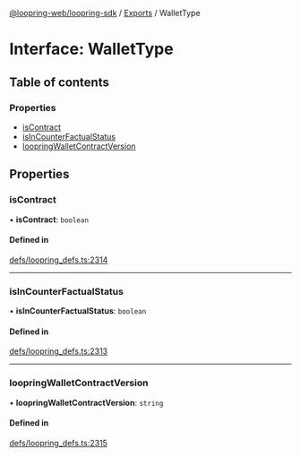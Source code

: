 [@loopring-web/loopring-sdk](../README.md) / [Exports](../modules.md) / WalletType

# Interface: WalletType

## Table of contents

### Properties

- [isContract](WalletType.md#iscontract)
- [isInCounterFactualStatus](WalletType.md#isincounterfactualstatus)
- [loopringWalletContractVersion](WalletType.md#loopringwalletcontractversion)

## Properties

### isContract

• **isContract**: `boolean`

#### Defined in

[defs/loopring_defs.ts:2314](https://github.com/Loopring/loopring_sdk/blob/a4b843d/src/defs/loopring_defs.ts#L2314)

___

### isInCounterFactualStatus

• **isInCounterFactualStatus**: `boolean`

#### Defined in

[defs/loopring_defs.ts:2313](https://github.com/Loopring/loopring_sdk/blob/a4b843d/src/defs/loopring_defs.ts#L2313)

___

### loopringWalletContractVersion

• **loopringWalletContractVersion**: `string`

#### Defined in

[defs/loopring_defs.ts:2315](https://github.com/Loopring/loopring_sdk/blob/a4b843d/src/defs/loopring_defs.ts#L2315)
